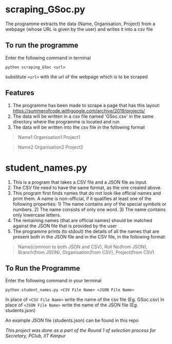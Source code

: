 # scraping_GSoc.py
The programme extracts the data (Name, Organisation, Project) from a webpage (whose URL is given by the user) and writes it into a csv file 

## To run the programme
Enter the following command in terminal

`python scraping_GSoc <url>`

substitute `<url>` with the url of the webpage which is to be scraped

## Features
1. The programme has been made to scrape a page that has this layout: https://summerofcode.withgoogle.com/archive/2019/projects/
2. The data will be written in a csv file named 'GSoc.csv' in the same directory where the programme is located and run
3. The data will be written into the csv file in the following format
>  Name1 Organisation1 Project1

>  Name2 Organisation2 Project2

# student_names.py
1. This is a program that takes a CSV file and a JSON file as input. 
2. The CSV file need to have the same format, as the one created above. 
3. This program first finds names that do not look like official names and print them. A name is non-official, if it qualifies at least one of the following properties:
        1) The name contains any of the special symbols or numbers.
        2) The name consists of only one word.
        3) The name contains only lowercase letters.
4. The remaining names (that are official names) should be matched against the JSON file that is provided by the user
5. The programme prints (to stdout) the details of all the names that are present both in the JSON file and in the CSV file, in the following format:
> Name(common to both JSON and CSV), Roll No(from JSON), Branch(from JSON), Organisation(from CSV), Project(from CSV)

## To Run the Programme
Enter the following command in your terminal

`python student_names.py <CSV File Name> <JSON File Name>`

In place of `<CSV File Name>` write the name of the csv file (Eg. GSoc.csv)
In place of `<JSON File Name>` write the name of the JSON file (Eg. students.json)

An example JSON file (students.json) can be found in this repo

_This project was done as a part of the Round 1 of selection process for Secretary, PClub, IIT Kanpur_ 

